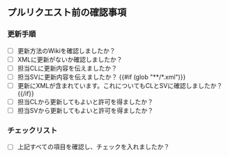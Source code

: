 


## プルリクエスト前の確認事項

### 更新手順

- [ ] 更新方法のWikiを確認しましたか？
- [ ] XMLに更新がないか確認しましたか？
- [ ] 担当CLに更新内容を伝えましたか？
- [ ] 担当SVに更新内容を伝えましたか？
{{#if (glob "**/*.xml")}}
- [ ] 更新にXMLが含まれています。これについてもCLとSVに確認しましたか？
{{/if}}
- [ ] 担当CLから更新してもよいと許可を得ましたか？
- [ ] 担当SVから更新してもよいと許可を得ましたか？

### チェックリスト

- [ ] 上記すべての項目を確認し、チェックを入れましたか？
